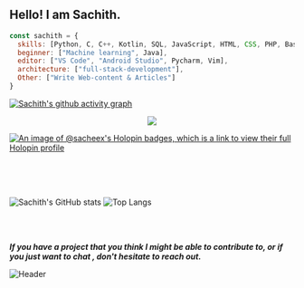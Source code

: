 ## Hello! I am Sachith.



```javascript
const sachith = {
  skills: [Python, C, C++, Kotlin, SQL, JavaScript, HTML, CSS, PHP, Bash],
  beginner: ["Machine learning", Java],
  editor: ["VS Code", "Android Studio", Pycharm, Vim],
  architecture: ["full-stack-development"], 
  Other: ["Write Web-content & Articles"]
}
```
[![Sachith's github activity graph](https://github-readme-activity-graph.vercel.app/graph?username=sachithdh&theme=react-dark)](https://github.com/sachithdh/github-readme-activity-graph)


<center> <img src="https://komarev.com/ghpvc/?username=sachithdh&&style=flat-square" align="center" /> </center>

[![An image of @sacheex's Holopin badges, which is a link to view their full Holopin profile](https://holopin.me/sacheex)](https://holopin.io/@sacheex)





<!--
💻 Computer Science undergraduate <br/>
🌱 I’m currently learning Blockchain <br/>
📫 Reach me <a href="mailto:sacheeeinfo@gmail.com">sacheeeinfo@gmail.com</a> <br/>
🎤 Rap music lover
-->


<br><br><br/>

![Sachith's GitHub stats](https://github-readme-stats.vercel.app/api?username=sachithdh&show_icons=true&rank_icon=github&theme=transparent&hide=contribs,issues&count_private=true&hide_border=true) ![Top Langs](https://github-readme-stats.vercel.app/api/top-langs/?username=sachithdh&layout=compact&theme=transparent)
<!--
<img src="https://github.com/sachith-d/sachith-d/blob/main/Images/happy-spaceman.gif" width="120px" align="right" style="margin-left:500px;">
-->




<br/><br/>

<b><i>If you have a project that you think I might be able to contribute to, or if you just want to chat , don't hesitate to reach out.</i></b>

![Header](https://raw.githubusercontent.com/sachithdh/sachithdh/main/Images/header_.png)



